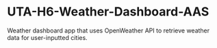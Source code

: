 # UTA-H6-Weather-Dashboard-AAS
Weather dashboard app that uses OpenWeather API to retrieve weather data for user-inputted cities.
